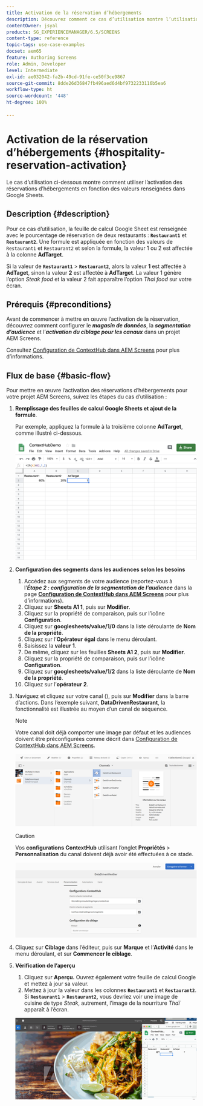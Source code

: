```yaml
---
title: Activation de la réservation d’hébergements
description: Découvrez comment ce cas d’utilisation montre l’utilisation de l’activation des réservations d’hébergements en fonction des valeurs renseignées dans Google Sheets.
contentOwner: jsyal
products: SG_EXPERIENCEMANAGER/6.5/SCREENS
content-type: reference
topic-tags: use-case-examples
docset: aem65
feature: Authoring Screens
role: Admin, Developer
level: Intermediate
exl-id: ae032042-fa2b-49cd-91fe-ce50f3ce9867
source-git-commit: 8dde26d36847fb496aed6d4bf9732233116b5ea6
workflow-type: ht
source-wordcount: '448'
ht-degree: 100%

---
```


# Activation de la réservation d’hébergements {#hospitality-reservation-activation}

Le cas d’utilisation ci-dessous montre comment utiliser l’activation des réservations d’hébergements en fonction des valeurs renseignées dans Google Sheets.

## Description {#description}

Pour ce cas d’utilisation, la feuille de calcul Google Sheet est renseignée avec le pourcentage de réservation de deux restaurants : **`Restaurant1`** et **`Restaurant2`**. Une formule est appliquée en fonction des valeurs de `Restaurant1` et `Restaurant2` et selon la formule, la valeur 1 ou 2 est affectée à la colonne **AdTarget**.

Si la valeur de **`Restaurant1`** > **`Restaurant2`**, alors la valeur **1** est affectée à **AdTaget**, sinon la valeur **2** est affectée à **AdTarget**. La valeur 1 génère l’option *Steak food* et la valeur 2 fait apparaître l’option *Thai food* sur votre écran.

## Prérequis {#preconditions}

Avant de commencer à mettre en œuvre l’activation de la réservation, découvrez comment configurer le ***magasin de données***, la ***segmentation d’audience*** et l’***activation du ciblage pour les canaux*** dans un projet AEM Screens.

Consultez [Configuration de ContextHub dans AEM Screens](configuring-context-hub.md) pour plus d’informations.

## Flux de base {#basic-flow}

Pour mettre en œuvre l’activation des réservations d’hébergements pour votre projet AEM Screens, suivez les étapes du cas d’utilisation :

1. **Remplissage des feuilles de calcul Google Sheets et ajout de la formule**.

   Par exemple, appliquez la formule à la troisième colonne **AdTarget**, comme illustré ci-dessous.

   ![screen_shot_2019-04-29at94132am](assets/screen_shot_2019-04-29at94132am.png)

1. **Configuration des segments dans les audiences selon les besoins**

   1. Accédez aux segments de votre audience (reportez-vous à l’***Étape 2 : configuration de la segmentation de l’audience*** dans la page **[Configuration de ContextHub dans AEM Screens](configuring-context-hub.md)** pour plus d’informations).
   1. Cliquez sur **Sheets A1 1**, puis sur **Modifier**.
   1. Cliquez sur la propriété de comparaison, puis sur l’icône **Configuration**.
   1. Cliquez sur **googlesheets/value/1/0** dans la liste déroulante de **Nom de la propriété**.
   1. Cliquez sur l’**Opérateur** **égal** dans le menu déroulant.
   1. Saisissez la **valeur** **1**.
   1. De même, cliquez sur les feuilles **Sheets A1 2**, puis sur **Modifier**.
   1. Cliquez sur la propriété de comparaison, puis sur l’icône **Configuration**.
   1. Cliquez sur **googlesheets/value/1/2** dans la liste déroulante de **Nom de la propriété**.
   1. Cliquez sur l’**opérateur** **2**.

1. Naviguez et cliquez sur votre canal (), puis sur **Modifier** dans la barre d’actions. Dans l’exemple suivant, **DataDrivenRestaurant**, la fonctionnalité est illustrée au moyen d’un canal de séquence.

   >[!NOTE]
   >
   >Votre canal doit déjà comporter une image par défaut et les audiences doivent être préconfigurées comme décrit dans [Configuration de ContextHub dans AEM Screens](configuring-context-hub.md).

   ![screen_shot_2019-05-08at14652pm](assets/screen_shot_2019-05-08at14652pm.png)

   >[!CAUTION]
   >
   >Vos **configurations** **ContextHub** utilisant l’onglet **Propriétés** > **Personnalisation** du canal doivent déjà avoir été effectuées à ce stade.

   ![screen_shot_2019-05-08at114106am](assets/screen_shot_2019-05-08at114106am.png)

1. Cliquez sur **Ciblage** dans l’éditeur, puis sur **Marque** et l’**Activité** dans le menu déroulant, et sur **Commencer le ciblage**.
1. **Vérification de l’aperçu**

   1. Cliquez sur **Aperçu.** Ouvrez également votre feuille de calcul Google et mettez à jour sa valeur.
   1. Mettez à jour la valeur dans les colonnes **`Restaurant1`** et **`Restaurant2`**. Si **`Restaurant1`** > **`Restaurant2`,** vous devriez voir une image de cuisine de type *Steak*, autrement, l’image de la nourriture *Thaï* apparaît à l’écran.

   ![result5](assets/result5.gif)
